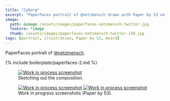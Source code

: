 ```yaml
---
title: "Cyborg"
excerpt: "PaperFaces portrait of @netzmensch drawn with Paper by 53 on an iPad."
image: 
  path: &image /assets/images/paperfaces-netzmensch-twitter.jpg 
  feature: *image
  thumb: /assets/images/paperfaces-netzmensch-twitter-150.jpg
tags: [portrait, illustration, Paper by 53, beard]
---
```


PaperFaces portrait of [@netzmensch](http://twitter.com/netzmensch).

{% include boilerplate/paperfaces-2.md %}

<figure>
	<a href="{{ site.url }}/assets/images/paperfaces-netzmensch-process-1-lg.jpg"><img src="{{ site.url }}/assets/images/paperfaces-netzmensch-process-1-750.jpg" alt="Work in process screenshot"></a>
	<figcaption>Sketching out the composition.</figcaption>
</figure>

<figure class="half">
	<a href="{{ site.url }}/assets/images/paperfaces-netzmensch-process-2-lg.jpg"><img src="{{ site.url }}/assets/images/paperfaces-netzmensch-process-2-600.jpg" alt="Work in process screenshot"></a>
	<a href="{{ site.url }}/assets/images/paperfaces-netzmensch-process-3-lg.jpg"><img src="{{ site.url }}/assets/images/paperfaces-netzmensch-process-3-600.jpg" alt="Work in process screenshot"></a>
	<figcaption>Work in progress screenshots (Paper by 53).</figcaption>
</figure>
